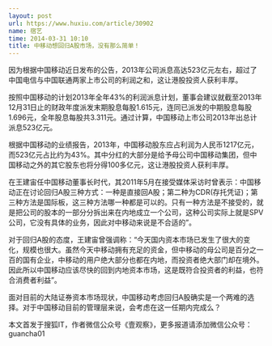 ```yaml
---
layout: post
url: https://www.huxiu.com/article/30902
name: 宿艺
time: 2014-03-31 10:10
title: 中移动想回归A股市场，没有那么简单！
---
```

因为根据中国移动近日发布的公告，2013年公司派息高达523亿元左右，超过了中国电信与中国联通两家上市公司的利润之和，这让港股投资人获利丰厚。

按照中国移动的计划2013年全年43%的利润派息计划，董事会建议就截至2013年12月31日止的财政年度派发末期股息每股1.615元，连同已派发的中期股息每股1.696元，全年股息每股共3.311元。通过计算，中国移动上市公司2013年出总计派息523亿元。

根据中国移动的业绩报告，2013年，中国移动股东应占利润为人民币1217亿元，而523亿元占比约为43%。其中分红的大部分是给予母公司中国移动集团，但中国移动之外的其它股东也将分得100多亿元，这让港股投资人获利丰厚。

在王建宙任中国移动董事长时代，其2011年5月在接受媒体采访时曾表示：中国移动正在讨论回归A股三种方式：一种是直接回A股；第二种为CDR(存托凭证)；第三种方法是国际板，这三种方法哪一种都是可以的。只有一种方法是不接受的，就是把公司的股本的一部分分拆出来在内地成立一个公司，这种公司实际上就是SPV公司，它没有具体的业务，因此对中移动来说是不合适的”。

对于回归A股的态度，王建宙曾强调称：“今天国内资本市场已发生了很大的变化，规模也很大。虽然今天中移动拥有充足的资金，但中移动的母公司是百分之一百的国有企业，中移动的用户绝大部分也都在内地，而投资者绝大部门却在境外。因此所以中国移动应该尽快的回到内地资本市场，这是既符合投资者的利益，也符合消费者利益”。

面对目前的大陆证券资本市场现状，中国移动考虑回归A股确实是一个两难的选择。对于中国移动目前的管理层来说，会考虑在这一任期内完成么？

本文首发于搜狐IT，作者微信公众号《壹观察》，更多报道请添加微信公众号：guancha01

